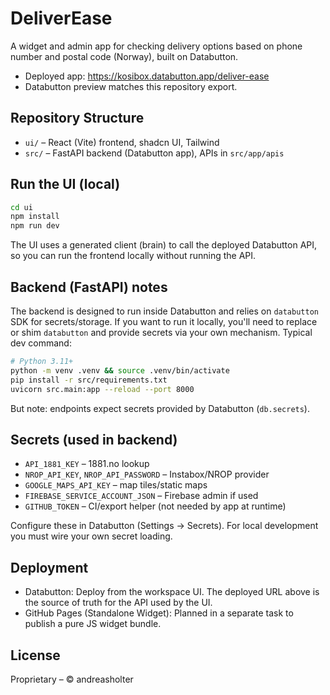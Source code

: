 # DeliverEase

A widget and admin app for checking delivery options based on phone number and postal code (Norway), built on Databutton.

- Deployed app: https://kosibox.databutton.app/deliver-ease
- Databutton preview matches this repository export.

## Repository Structure

- `ui/` – React (Vite) frontend, shadcn UI, Tailwind
- `src/` – FastAPI backend (Databutton app), APIs in `src/app/apis`

## Run the UI (local)

```bash
cd ui
npm install
npm run dev
```
The UI uses a generated client (brain) to call the deployed Databutton API, so you can run the frontend locally without running the API.

## Backend (FastAPI) notes
The backend is designed to run inside Databutton and relies on `databutton` SDK for secrets/storage. If you want to run it locally, you'll need to replace or shim `databutton` and provide secrets via your own mechanism. Typical dev command:
```bash
# Python 3.11+
python -m venv .venv && source .venv/bin/activate
pip install -r src/requirements.txt
uvicorn src.main:app --reload --port 8000
```
But note: endpoints expect secrets provided by Databutton (`db.secrets`).

## Secrets (used in backend)
- `API_1881_KEY` – 1881.no lookup
- `NROP_API_KEY`, `NROP_API_PASSWORD` – Instabox/NROP provider
- `GOOGLE_MAPS_API_KEY` – map tiles/static maps
- `FIREBASE_SERVICE_ACCOUNT_JSON` – Firebase admin if used
- `GITHUB_TOKEN` – CI/export helper (not needed by app at runtime)

Configure these in Databutton (Settings → Secrets). For local development you must wire your own secret loading.

## Deployment
- Databutton: Deploy from the workspace UI. The deployed URL above is the source of truth for the API used by the UI.
- GitHub Pages (Standalone Widget): Planned in a separate task to publish a pure JS widget bundle.

## License
Proprietary – © andreasholter